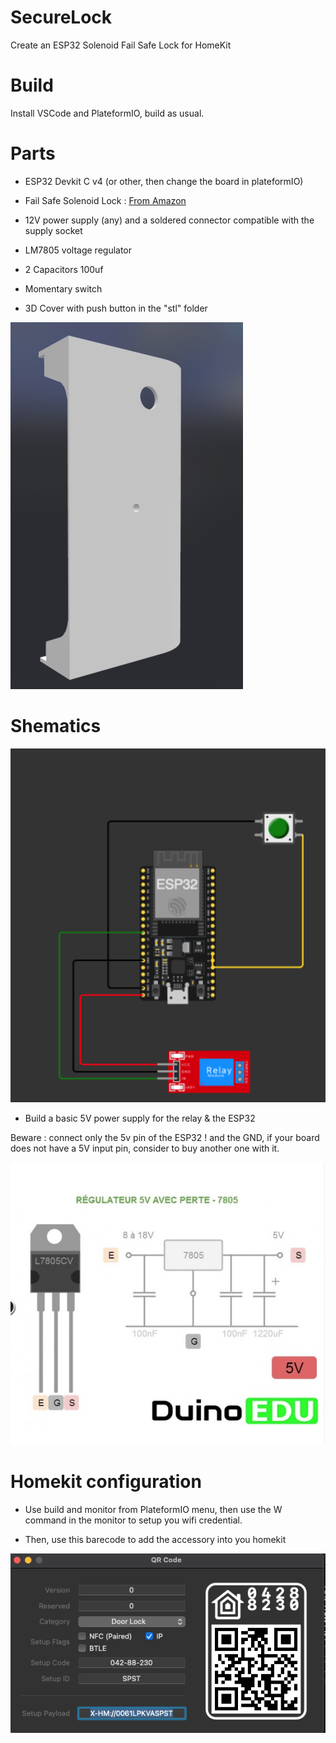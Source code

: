 # SecureLock
Create an ESP32 Solenoid Fail Safe Lock for HomeKit

# Build

Install VSCode and PlateformIO, build as usual.

# Parts 

* ESP32 Devkit C v4 (or other, then change the board in plateformIO)

* Fail Safe Solenoid Lock : 
[From Amazon](<https://www.amazon.fr/gp/product/B07DW17J3Q/ref=ppx_yo_dt_b_asin_title_o04_s00?ie=UTF8&psc=1>)

* 12V power supply (any) and a soldered connector compatible with the supply socket

* LM7805 voltage regulator

* 2 Capacitors 100uf

* Momentary switch

* 3D Cover with push button in the "stl" folder

![cover](img/cover.png)

# Shematics

![Base Schema](img/schema.png)

* Build a basic 5V power supply for the relay & the ESP32

Beware : connect only the 5v pin of the ESP32 ! and the GND, if your board does not have a 5V input pin, consider to buy another one with it.

![Power Supply](img/powersupply.png)

# Homekit configuration

* Use build and monitor from PlateformIO menu, then use the W command in the monitor to setup you wifi credential.

* Then, use this barecode to add the accessory into you homekit

![Homekit](img/homekit.png)
